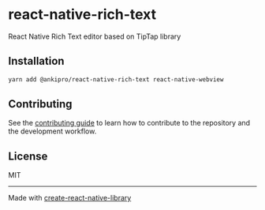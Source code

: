 # react-native-rich-text

React Native Rich Text editor based on TipTap library

## Installation

```sh
yarn add @ankipro/react-native-rich-text react-native-webview
```

## Contributing

See the [contributing guide](CONTRIBUTING.md) to learn how to contribute to the repository and the development workflow.

## License

MIT

---

Made with [create-react-native-library](https://github.com/callstack/react-native-builder-bob)
